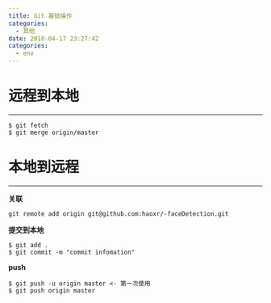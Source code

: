 ```yaml
---
title: Git 基础操作
categories:
  - 其他
date: 2018-04-17 23:27:42
categories:
  - env
---
```


# 远程到本地
---

    $ git fetch
    $ git merge origin/master


# 本地到远程
---
__关联__

    git remote add origin git@github.com:haoxr/-faceDetection.git

__提交到本地__

    $ git add .
    $ git commit -m "commit infomation"

__push__

    $ git push -u origin master <- 第一次使用
    $ git push origin master